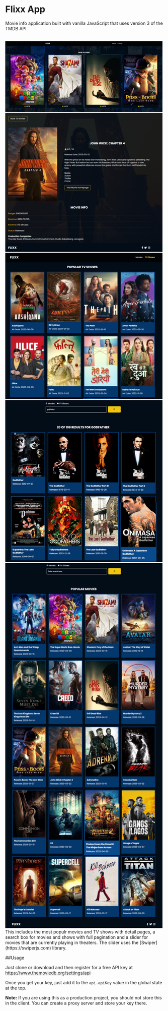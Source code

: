 
# Flixx App

Movie info application built with vanilla JavaScript that uses version 3 of the <a src="https://www.themoviedb.org/"> TMDB API </a>

<br>
<img src="images/screen2.jpg" width="500">
<img src="images/screen3.png" width="500">
<img src="images/screen4.png" width="500">
<img src="images/screen5.png" width="500">
<img src="images/screen6.png" width="500">


<br>
This includes the most populr movies and TV shows with detail pages, a search box for movies and shows with full pagination and a slider for movies that are currently playing in theaters. The slider uses the [Swiper](https://swiperjs.com) library.

##Usage

Just clone or download and then register for a free API key at https://www.themoviedb.org/settings/api

Once you get your key, just add it to the `api.apiKey` value in the global state at the top.

**Note:** If you are using this as a production project, you should not store this in the client. You can create a proxy server and store your key there.



